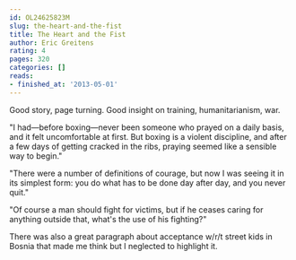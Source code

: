 ```yaml
---
id: OL24625823M
slug: the-heart-and-the-fist
title: The Heart and the Fist
author: Eric Greitens
rating: 4
pages: 320
categories: []
reads:
- finished_at: '2013-05-01'
---
```

Good story, page turning. Good insight on training, humanitarianism, war.

"I had—before boxing—never been someone who prayed on a daily basis, and it felt uncomfortable at first. But boxing is a violent discipline, and after a few days of getting cracked in the ribs, praying seemed like a sensible way to begin."

"There were a number of definitions of courage, but now I was seeing it in its simplest form: you do what has to be done day after day, and you never quit."

"Of course a man should fight for victims, but if he ceases caring for anything outside that, what's the use of his fighting?"

There was also a great paragraph about acceptance w/r/t street kids in Bosnia that made me think but I neglected to highlight it.
